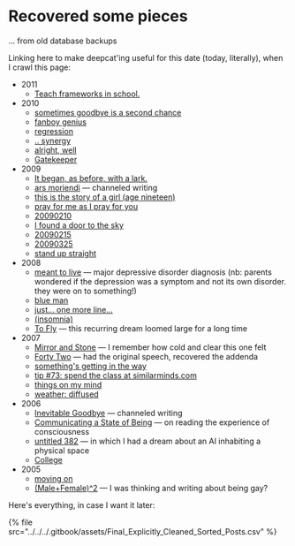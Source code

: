 # Recovered some pieces

... from old database backups

Linking here to make deepcat'ing useful for this date (today, literally), when I crawl this page:

* 2011
  * [Teach frameworks in school.](../../../2011/04/28/teach-frameworks-in-school..md)
* 2010
  * [sometimes goodbye is a second chance](../../../2010/01/07/sometimes-goodbye-is-a-second-chance.md)
  * [fanboy genius](../../../2010/01/12/fanboy-genius.md)
  * [regression](../../../2010/01/16/regression.md)
  * [.. synergy](../../../2010/01/26/..-synergy.md)
  * [alright, well](../../../2010/03/04/alright-well.md)
  * [Gatekeeper](../../../2010/10/05/gatekeeper.md)
* 2009
  * [It began, as before, with a lark.](../../../2009/01/05/it-began-as-before-with-a-lark..md)
  * [ars moriendi](../../../2009/01/27/ars-moriendi.md) — channeled writing
  * [this is the story of a girl (age nineteen)](../../../2009/01/27/this-is-the-story-of-a-girl-age-nineteen.md)
  * [pray for me as I pray for you](../../../2009/02/01/pray-for-me-as-i-pray-for-you.md)
  * [20090210](../../../2009/02/10.md)
  * [I found a door to the sky](../../../2009/02/12/i-found-a-door-to-the-sky.md)
  * [20090215](../../../2009/02/15.md)
  * [20090325](../../../2009/03/25.md)
  * [stand up straight](../../../2009/04/01/stand-up-straight.md)
* 2008
  * [meant to live](../../../2008/04/28/meant-to-live.md) — major depressive disorder diagnosis (nb: parents wondered if the depression was a symptom and not its own disorder. they were on to something!)
  * [blue man](../../../2008/02/29/blue-man.md)
  * [just... one more line...](../../../2008/03/03/just...-one-more-line....md)
  * [(insomnia)](../../../2008/01/02/insomnia.md)
  * [To Fly](../../../2008/06/10/to-fly.md) — this recurring dream loomed large for a long time
* 2007
  * [Mirror and Stone](../../../2007/03/03/mirror-and-stone.md) — I remember how cold and clear this one felt
  * [Forty Two](../../../2007/01/14/forty-two.md) — had the original speech, recovered the addenda
  * [something's getting in the way](../../../2007/10/30/somethings-getting-in-the-way.md)
  * [tip #73: spend the class at similarminds.com](../../../2007/10/tip-73-spend-the-class-at-similarminds.com.md)
  * [things on my mind](../../../2007/11/01/things-on-my-mind.md)
  * [weather: diffused](../../../2007/11/01/weather-diffused.md)
* 2006
  * [Inevitable Goodbye](../../../2006/11/10/inevitable-goodbye.md) — channeled writing
  * [Communicating a State of Being](../../../2006/11/12/communicating-a-state-of-being.md) — on reading the experience of consciousness
  * [untitled 382](../../../2006/12/27/untitled-382.md) — in which I had a dream about an AI inhabiting a physical space
  * [College](../../../2006/12/28/college.md)
* 2005
  * [moving on](../../../2005/11/03/moving-on.md)
  * [(Male+Female)^2](../../../2005/12/05/male+female-2.md) — I was thinking and writing about being gay?

Here's everything, in case I want it later:

{% file src="../../../.gitbook/assets/Final_Explicitly_Cleaned_Sorted_Posts.csv" %}
